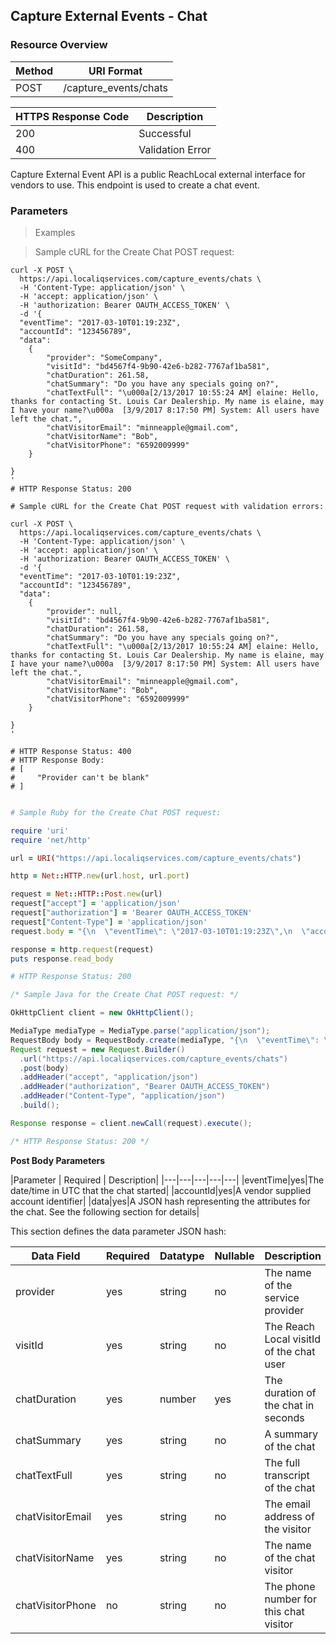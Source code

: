 ## Capture External Events - Chat

### Resource Overview

| Method | URI Format |
|---|---|
| POST | /capture_events/chats |


| HTTPS Response Code | Description
|---|---|
| 200 | Successful
| 400 | Validation Error

Capture External Event API is a public ReachLocal external interface for vendors to use.
This endpoint is used to create a chat event.

### Parameters

> Examples

> Sample cURL for the Create Chat POST request:

``` shell
curl -X POST \
  https://api.localiqservices.com/capture_events/chats \
  -H 'Content-Type: application/json' \
  -H 'accept: application/json' \
  -H 'authorization: Bearer OAUTH_ACCESS_TOKEN' \
  -d '{
  "eventTime": "2017-03-10T01:19:23Z",
  "accountId": "123456789",
  "data":
    {
        "provider": "SomeCompany",
        "visitId": "bd4567f4-9b90-42e6-b282-7767af1ba581",
        "chatDuration": 261.58,
        "chatSummary": "Do you have any specials going on?",
        "chatTextFull": "\u000a[2/13/2017 10:55:24 AM] elaine: Hello, thanks for contacting St. Louis Car Dealership. My name is elaine, may I have your name?\u000a  [3/9/2017 8:17:50 PM] System: All users have left the chat.",
        "chatVisitorEmail": "minneapple@gmail.com",
        "chatVisitorName": "Bob",
        "chatVisitorPhone": "6592009999"
    }

}
'
# HTTP Response Status: 200

# Sample cURL for the Create Chat POST request with validation errors:

curl -X POST \
  https://api.localiqservices.com/capture_events/chats \
  -H 'Content-Type: application/json' \
  -H 'accept: application/json' \
  -H 'authorization: Bearer OAUTH_ACCESS_TOKEN' \
  -d '{
  "eventTime": "2017-03-10T01:19:23Z",
  "accountId": "123456789",
  "data":
    {
        "provider": null,
        "visitId": "bd4567f4-9b90-42e6-b282-7767af1ba581",
        "chatDuration": 261.58,
        "chatSummary": "Do you have any specials going on?",
        "chatTextFull": "\u000a[2/13/2017 10:55:24 AM] elaine: Hello, thanks for contacting St. Louis Car Dealership. My name is elaine, may I have your name?\u000a  [3/9/2017 8:17:50 PM] System: All users have left the chat.",
        "chatVisitorEmail": "minneapple@gmail.com",
        "chatVisitorName": "Bob",
        "chatVisitorPhone": "6592009999"
    }

}
'

# HTTP Response Status: 400
# HTTP Response Body:
# [
#     "Provider can't be blank"
# ]


```

``` ruby
# Sample Ruby for the Create Chat POST request:

require 'uri'
require 'net/http'

url = URI("https://api.localiqservices.com/capture_events/chats")

http = Net::HTTP.new(url.host, url.port)

request = Net::HTTP::Post.new(url)
request["accept"] = 'application/json'
request["authorization"] = 'Bearer OAUTH_ACCESS_TOKEN'
request["Content-Type"] = 'application/json'
request.body = "{\n  \"eventTime\": \"2017-03-10T01:19:23Z\",\n  \"accountId\": \"123456789\",\n  \"data\":  \n    {\n        \"provider\": \"SomeCompany\",\n        \"visitId\": \"bd4567f4-9b90-42e6-b282-7767af1ba581\",          \n        \"chatDuration\": 261.58,\n        \"chatSummary\": \"Do you have any specials going on?\",\n        \"chatTextFull\": \"\u000a[2/13/2017 10:55:24 AM] elaine: Hello, thanks for contacting St. Louis Car Dealership. My name is elaine, may I have your name?\u000a  [3/9/2017 8:17:50 PM] System: All users have left the chat.\",\n        \"chatVisitorEmail\": \"minneapple@gmail.com\",\n        \"chatVisitorName\": \"Bob\",\n        \"chatVisitorPhone\": \"6592009999\"\n    }\n       \n}\n"

response = http.request(request)
puts response.read_body

# HTTP Response Status: 200

```

``` java
/* Sample Java for the Create Chat POST request: */

OkHttpClient client = new OkHttpClient();

MediaType mediaType = MediaType.parse("application/json");
RequestBody body = RequestBody.create(mediaType, "{\n  \"eventTime\": \"2017-03-10T01:19:23Z\",\n  \"accountId\": \"1213456789\",\n  \"data\":  \n    {\n        \"provider\": \"SomeCompany\",\n        \"visitId\": \"bd4567f4-9b90-42e6-b282-7767af1ba581\",          \n        \"chatDuration\": 261.58,\n        \"chatSummary\": \"Do you have any specials going on?\",\n        \"chatTextFull\": \"\u000a[2/13/2017 10:55:24 AM] elaine: Hello, thanks for contacting St. Louis Car Dealership. My name is elaine, may I have your name?\u000a  [3/9/2017 8:17:50 PM] System: All users have left the chat.\",\n        \"chatVisitorEmail\": \"minneapple@gmail.com\",\n        \"chatVisitorName\": \"Bob\",\n        \"chatVisitorPhone\": \"6592009999\"\n    }\n       \n}\n");
Request request = new Request.Builder()
  .url("https://api.localiqservices.com/capture_events/chats")
  .post(body)
  .addHeader("accept", "application/json")
  .addHeader("authorization", "Bearer OAUTH_ACCESS_TOKEN")
  .addHeader("Content-Type", "application/json")
  .build();

Response response = client.newCall(request).execute();

/* HTTP Response Status: 200 */
```

**Post Body Parameters**

|Parameter | Required | Description|
|---|---|---|---|---|
|eventTime|yes|The date/time in UTC that the chat started|
|accountId|yes|A vendor supplied account identifier|
|data|yes|A JSON hash representing the attributes for the chat. See the following section for details|

This section defines the data parameter JSON hash:

|Data Field|Required|Datatype|Nullable|Description|
|---|---|---|---|---|
|provider|yes|string|no|The name of the service provider|
|visitId|yes|string|no|The Reach Local visitId of the chat user|
|chatDuration|yes|number|yes|The duration of the chat in seconds|
|chatSummary|yes|string|no|A summary of the chat|
|chatTextFull|yes|string|no|The full transcript of the chat|
|chatVisitorEmail|yes|string|no|The email address of the visitor|
|chatVisitorName|yes|string|no|The name of the chat visitor|
|chatVisitorPhone|no|string|no|The phone number for this chat visitor|
